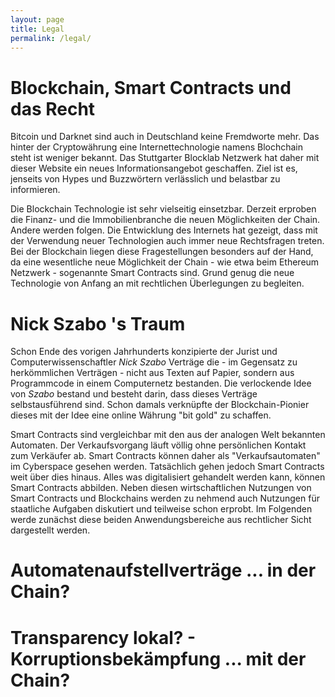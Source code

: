 ```yaml
---
layout: page
title: Legal
permalink: /legal/
---
```



#  Blockchain, Smart Contracts  und das  Recht

Bitcoin und Darknet sind auch in Deutschland keine Fremdworte mehr. Das hinter der Cryptowährung eine Internettechnologie namens Blochchain steht ist weniger bekannt. Das Stuttgarter Blocklab Netzwerk hat daher mit dieser Website ein neues Informationsangebot geschaffen. Ziel ist es, jenseits von Hypes und Buzzwörtern verlässlich und belastbar zu informieren.

Die Blockchain Technologie ist sehr vielseitig  einsetzbar. Derzeit erproben die Finanz- und die Immobilienbranche die neuen Möglichkeiten der Chain. Andere werden folgen. Die Entwicklung des Internets hat gezeigt, dass mit der Verwendung neuer Technologien auch immer neue Rechtsfragen treten. Bei der Blockchain liegen diese Fragestellungen besonders auf der Hand, da eine wesentliche neue Möglichkeit der Chain - wie  etwa beim Ethereum Netzwerk - sogenannte Smart Contracts sind.  Grund genug die neue Technologie  von Anfang an mit rechtlichen Überlegungen zu begleiten.


#  Nick Szabo 's  Traum

Schon Ende des vorigen Jahrhunderts konzipierte der Jurist und Computerwissenschaftler *Nick Szabo* Verträge die - im Gegensatz zu herkömmlichen Verträgen - nicht aus Texten auf Papier, sondern aus Programmcode in einem  Computernetz bestanden. Die verlockende Idee von *Szabo* bestand und besteht darin, dass dieses Verträge selbstausführend sind. Schon damals verknüpfte der Blockchain-Pionier dieses mit der Idee eine online Währung "bit gold" zu schaffen.

Smart Contracts sind vergleichbar mit den aus der analogen Welt bekannten Automaten. Der Verkaufsvorgang läuft völlig ohne persönlichen Kontakt zum Verkäufer ab. Smart Contracts können daher als "Verkaufsautomaten" im Cyberspace gesehen werden. Tatsächlich gehen jedoch Smart Contracts weit über dies hinaus. Alles was digitalisiert gehandelt werden kann, können Smart Contracts abbilden. Neben diesen wirtschaftlichen Nutzungen von Smart Contracts und Blockchains werden zu nehmend auch Nutzungen für staatliche Aufgaben diskutiert und teilweise schon erprobt. Im Folgenden werde zunächst diese beiden Anwendungsbereiche aus rechtlicher Sicht dargestellt werden.


#  Automatenaufstellverträge  ...  in  der Chain?




#  Transparency  lokal?  - Korruptionsbekämpfung  ... mit der Chain?


